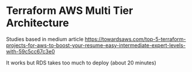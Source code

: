 # Terraform AWS Multi Tier Architecture

Studies based in medium article https://towardsaws.com/top-5-terraform-projects-for-aws-to-boost-your-resume-easy-intermediate-expert-levels-with-59c5cc67c3e0

It works but RDS takes too much to deploy (about 20 minutes)